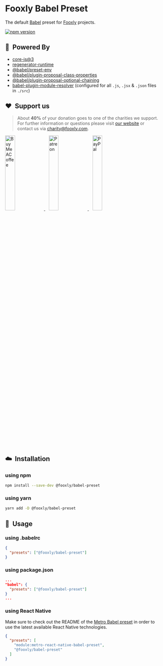 # Fooxly Babel Preset

The default [Babel](https://babeljs.io/) preset for [Fooxly](https://www.fooxly.com) projects.

[![npm version](https://img.shields.io/npm/v/@fooxly/babel-preset.svg?style=flat)](https://www.npmjs.com/package/@fooxly/babel-preset)

## :rocket:&nbsp; Powered By

- [core-js@3](https://www.npmjs.com/package/core-js)
- [regenerator-runtime](https://www.npmjs.com/package/regenerator-runtime)
- [@babel/preset-env](https://www.npmjs.com/package/@babel/preset-env)
- [@babel/plugin-proposal-class-properties](https://www.npmjs.com/package/@babel/plugin-proposal-class-properties)
- [@babel/plugin-proposal-optional-chaining](https://www.npmjs.com/package/@babel/plugin-proposal-optional-chaining)
- [babel-plugin-module-resolver](https://www.npmjs.com/package/babel-plugin-module-resolver) (configured for all `.js`, `.jsx` & `.json` files in `./src`)

## ❤&nbsp; Support us

> About **40%** of your donation goes to one of the charities we support. For further information or questions please visit [our website](https://www.fooxly.com/charity) or contact us via [charity@fooxly.com](mailto:charity@fooxly.com).

<p>
  <a title="BuyMeACoffee" href="https://www.buymeacoffee.com/fooxly">
    <img src="https://developer.fooxly.com/general/assets/images/buymeacoffee.png" alt="BuyMeACoffee" width="25%" style="max-width: 180px" />
  </a>&nbsp;&nbsp;
  <a title="Patreon" href="https://www.patreon.com/fooxly">
    <img src="https://developer.fooxly.com/general/assets/images/patreon.png" alt="Patreon" width="25%" style="max-width: 180px"/>
  </a>&nbsp;&nbsp;
  <a title="PayPal" href="https://www.paypal.com/cgi-bin/webscr?cmd=_s-xclick&hosted_button_id=3GEYSYZFXV9GE">
    <img src="https://developer.fooxly.com/general/assets/images/paypal.png" alt="PayPal" width="25%" style="max-width: 180px" />
  </a>
</p>

<br/>

## :cloud:&nbsp; Installation

### using npm

```sh
npm install --save-dev @fooxly/babel-preset
```

### using yarn

```sh
yarn add -D @fooxly/babel-preset
```

## :triangular_ruler:&nbsp; Usage

### using .babelrc

```json
{
  "presets": ["@fooxly/babel-preset"]
}
```

### using package.json

```json
...
"babel": {
  "presets": ["@fooxly/babel-preset"]
}
...
```

### using React Native

Make sure to check out the README of the [Metro Babel preset](https://www.npmjs.com/package/metro-react-native-babel-preset) in order to use the latest available React Native technologies.

```json
{
  "presets": [
    "module:metro-react-native-babel-preset",
    "@fooxly/babel-preset"
  ]
}
```
